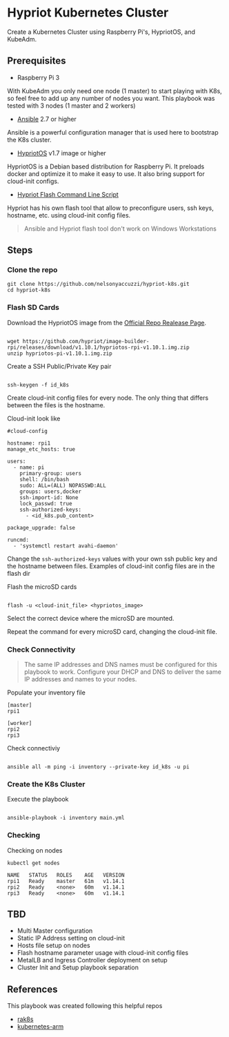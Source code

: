 # Hypriot Kubernetes Cluster

Create a Kubernetes Cluster using Raspberry Pi's, HypriotOS, and KubeAdm.

## Prerequisites

- Raspberry Pi 3

With KubeAdm you only need one node (1 master) to start playing with K8s, so feel free to add up any number of nodes you want. This playbook was tested with 3 nodes (1 master and 2 workers)

- [Ansible](https://docs.ansible.com/ansible/latest/installation_guide/intro_installation.html) 2.7 or higher

Ansible is a powerful configuration manager that is used here to bootstrap the K8s cluster.

- [HypriotOS](https://github.com/hypriot/image-builder-rpi/releases) v1.7 image or higher

HypriotOS is a Debian based distribution for Raspberry Pi. It preloads docker and optimize it to make it easy to use. It also bring support for cloud-init configs.

- [Hypriot Flash Command Line Script](https://github.com/hypriot/flash#installation)

Hypriot has his own flash tool that allow to preconfigure users, ssh keys, hostname, etc. using cloud-init config files.

> Ansible and Hypriot flash tool don't work on Windows Workstations

## Steps

### Clone the repo

```
git clone https://github.com/nelsonyaccuzzi/hypriot-k8s.git
cd hypriot-k8s
```

### Flash SD Cards

Download the HypriotOS image from the [Official Repo Realease Page](https://github.com/hypriot/image-builder-rpi/releases).

```

wget https://github.com/hypriot/image-builder-rpi/releases/download/v1.10.1/hypriotos-rpi-v1.10.1.img.zip
unzip hypriotos-pi-v1.10.1.img.zip

```

Create a SSH Public/Private Key pair

```

ssh-keygen -f id_k8s

```
 
Create cloud-init config files for every node. The only thing that differs between the files is the hostname. 

Cloud-init look like

```
#cloud-config

hostname: rpi1
manage_etc_hosts: true

users:
  - name: pi
    primary-group: users
    shell: /bin/bash
    sudo: ALL=(ALL) NOPASSWD:ALL
    groups: users,docker
    ssh-import-id: None
    lock_passwd: true
    ssh-authorized-keys:
      - <id_k8s.pub_content>

package_upgrade: false

runcmd:
  - 'systemctl restart avahi-daemon'

```

Change the `ssh-authorized-keys` values with your own ssh public key and the hostname between files. Examples of cloud-init config files are in the flash dir

Flash the microSD cards

```

flash -u <cloud-init_file> <hypriotos_image>

```

Select the correct device where the microSD are mounted.

Repeat the command for every microSD card, changing the cloud-init file.

### Check Connectivity

> The same IP addresses and DNS names must be configured for this playbook to work. Configure your DHCP and DNS to deliver the same IP addresses and names to your nodes. 

Populate your inventory file

```
[master]
rpi1

[worker]
rpi2
rpi3
```

Check connectiviy

```

ansible all -m ping -i inventory --private-key id_k8s -u pi

```

### Create the K8s Cluster

Execute the playbook

```

ansible-playbook -i inventory main.yml

```

### Checking

Checking on nodes

```
kubectl get nodes

NAME   STATUS   ROLES    AGE   VERSION
rpi1   Ready    master   61m   v1.14.1
rpi2   Ready    <none>   60m   v1.14.1
rpi3   Ready    <none>   60m   v1.14.1

```

## TBD

- Multi Master configuration
- Static IP Address setting on cloud-init
- Hosts file setup on nodes
- Flash hostname parameter usage with cloud-init config files
- MetalLB and Ingress Controller deployment on setup
- Cluster Init and Setup playbook separation

## References

This playbook was created following this helpful repos

- [rak8s](https://github.com/rak8s/rak8s)
- [kubernetes-arm](https://github.com/carlosedp/kubernetes-arm)

